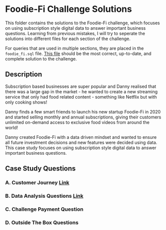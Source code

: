# Foodie-Fi Challenge Solutions

This folder contains the solutions to the Foodie-Fi challenge, which focuses on using subscription style digital data to answer important business questions. Learning from previous mistakes, I will try to seperate the solutions into different files for each section of the challenge.

For queries that are used in multiple sections, they are placed in the `foodie_fi.sql` file. [This file](foodie_fi.sql) should be the most correct, up-to-date, and complete solution to the challenge.

## Description

Subscription based businesses are super popular and Danny realised that there was a large gap in the market - he wanted to create a new streaming service that only had food related content - something like Netflix but with only cooking shows!

Danny finds a few smart friends to launch his new startup Foodie-Fi in 2020 and started selling monthly and annual subscriptions, giving their customers unlimited on-demand access to exclusive food videos from around the world!

Danny created Foodie-Fi with a data driven mindset and wanted to ensure all future investment decisions and new features were decided using data. This case study focuses on using subscription style digital data to answer important business questions.

## Case Study Questions

### A. Customer Journey [Link](A.%20Customer%20Journey.md)

### B. Data Analysis Questions [Link](B.%20Data%20Analysis.md)


### C. Challenge Payment Question


### D. Outside The Box Questions

